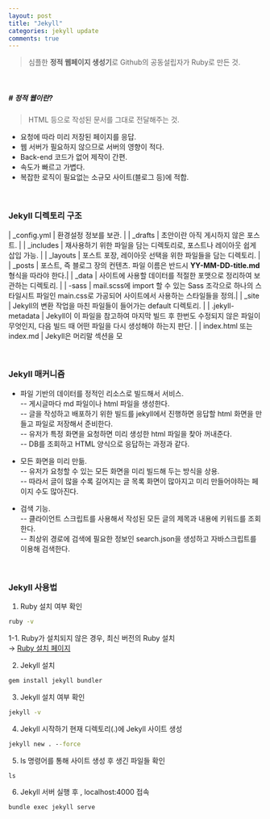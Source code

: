 ```yaml
---
layout: post
title: "Jekyll"
categories: jekyll update
comments: true
---
```


> 심플한 **정적 웹페이지 생성기**로 Github의 공동설립자가 Ruby로 만든 것.

<br>

##### \# 정적 웹이란?

> HTML 등으로 작성된 문서를 그대로 전달해주는 것.

- 요청에 따라 미리 저장된 페이지를 응답.
- 웹 서버가 필요하지 않으므로 서버의 영향이 적다.
- Back-end 코드가 없어 제작이 간편.
- 속도가 빠르고 가볍다.
- 복잡한 로직이 필요없는 소규모 사이트(블로그 등)에 적합.

<br>

### Jekyll 디렉토리 구조

| _config.yml | 환경설정 정보를 보관. |
| _drafts | 초안이란 아직 게시하지 않은 포스트. |
| _includes | 재사용하기 위한 파일을 담는 디렉토리로, 포스트나 레이아웃 쉽게 삽입 가능. |
| _layouts | 포스트 포장, 레이아웃 선택을 위한 파일들을 담는 디렉토리. |
| _posts | 포스트, 즉 블로그 장의 컨텐츠. 파일 이름은 반드시 **YY-MM-DD-title.md** 형식을 따라야 한다.|
| _data | 사이트에 사용할 데이터를 적절한 포맷으로 정리하여 보관하는 디렉토리. |
| -sass | mail.scss에 import 할 수 있는 Sass 조각으로 하나의 스타일시트 파일인 main.css로 가공되어 사이트에서 사용하는 스타일들을 정의.|
| _site | Jekyll의 변환 작업을 마친 파일들이 들어가는 default 디렉토리. |
| .jekyll-metadata | Jekyll이 이 파일을 참고하여 마지막 빌드 후 한번도 수정되지 않은 파일이 무엇인지, 다음 빌드 때 어떤 파일을 다시 생성해야 하는지 판단. |
| index.html 또는 index.md | Jekyll은 머리말 섹션을 모

<br>

### Jekyll 매커니즘

- 파일 기반의 데이터를 정적인 리소스로 빌드해서 서비스.  
  -- 게시글마다 md 파일이나 html 파일을 생성한다.  
  -- 글을 작성하고 배포하기 위한 빌드를 jekyll에서 진행하면 응답할 html 화면을 만들고 파일로 저장해서 준비한다.  
  -- 유저가 특정 화면을 요청하면 미리 생성한 html 파일을 찾아 꺼내준다.  
  -- DB를 조회하고 HTML 양식으로 응답하는 과정과 같다.

- 모든 화면을 미리 만듦.  
  -- 유저가 요청할 수 있는 모든 화면을 미리 빌드해 두는 방식을 상용.  
  -- 따라서 글이 많을 수록 길어지는 글 목록 화면이 많아지고 미리 만들어야하는 페이지 수도 많아진다.

- 검색 기능.  
  -- 클라이언트 스크립트를 사용해서 작성된 모든 글의 제목과 내용에 키워드를 조회한다.  
  -- 최상위 경로에 검색에 필요한 정보인 search.json을 생성하고 자바스크립트를 이용해 검색한다.

<br>

### Jekyll 사용법

1. Ruby 설치 여부 확인
```cmd
ruby -v
```
1-1. Ruby가 설치되지 않은 경우, 최신 버전의 Ruby 설치    
→ [Ruby 설치 페이지](https://jekyllrb-ko.github.io/docs/installation/)

2. Jekyll 설치
```cmd
gem install jekyll bundler
```

3. Jekyll 설치 여부 확인
```cmd
jekyll -v
```

4. Jekyll 시작하기
현재 디렉토리(.)에 Jekyll 사이트 생성
```cmd
jekyll new . --force
```

5. ls 명령어를 통해 사이트 생성 후 생긴 파일들 확인
```cmd
ls
```

6. Jekyll 서버 실행 후 , localhost:4000 접속
```cmd
bundle exec jekyll serve
```